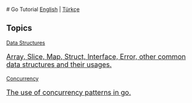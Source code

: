 # Go Tutorial
[English](go-tutorial/) | [Türkçe](go-tutorial/tr/)

## Topics
<div class="cards">
    <a href="data-structures/">
        <div class="card">
            <div class="card-content">
             Data Structures
             <p style="font-size: 18px;">
             Array, Slice, Map, Struct, Interface, Error, other common 
             data structures and their usages. 
             </p>
            </div>
        </div>
    </a>
    <a href="concurrency/">
        <div class="card">
            <div class="card-content">
            Concurrency
            <p style="font-size: 18px;">
             The use of concurrency patterns in go.
             </p>
            </div>
        </div>
    </a>
</div>

